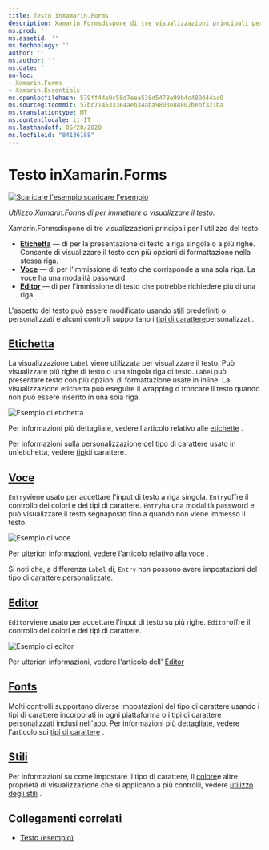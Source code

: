 ```yaml
---
title: Testo inXamarin.Forms
description: Xamarin.Formsdispone di tre visualizzazioni principali per l'utilizzo del testo e in questo articolo viene illustrato come utilizzarle per inserire e visualizzare il testo nelle Xamarin.Forms applicazioni.
ms.prod: ''
ms.assetid: ''
ms.technology: ''
author: ''
ms.author: ''
ms.date: ''
no-loc:
- Xamarin.Forms
- Xamarin.Essentials
ms.openlocfilehash: 579ff44e9c58d7eea538d5478e99b4c480d44ac0
ms.sourcegitcommit: 57bc714633364aeb34aba9803e88802bebf321ba
ms.translationtype: MT
ms.contentlocale: it-IT
ms.lasthandoff: 05/28/2020
ms.locfileid: "84136188"
---
```

# <a name="text-in-xamarinforms"></a>Testo inXamarin.Forms

[![Scaricare ](~/media/shared/download.png) l'esempio scaricare l'esempio](https://docs.microsoft.com/samples/xamarin/xamarin-forms-samples/userinterface-text)

_Utilizzo Xamarin.Forms di per immettere o visualizzare il testo._

Xamarin.Formsdispone di tre visualizzazioni principali per l'utilizzo del testo:

- **[Etichetta](#Label)** &mdash; di per la presentazione di testo a riga singola o a più righe. Consente di visualizzare il testo con più opzioni di formattazione nella stessa riga.
- **[Voce](#Entry)** &mdash; di per l'immissione di testo che corrisponde a una sola riga. La voce ha una modalità password.
- **[Editor](#Editor)** &mdash; di per l'immissione di testo che potrebbe richiedere più di una riga.

L'aspetto del testo può essere modificato usando [stili](#Styles) predefiniti o personalizzati e alcuni controlli supportano i [tipi di carattere](#Fonts)personalizzati.

<a name="Label" />

## <a name="label"></a>[Etichetta](label.md)

La visualizzazione `Label` viene utilizzata per visualizzare il testo. Può visualizzare più righe di testo o una singola riga di testo. `Label`può presentare testo con più opzioni di formattazione usate in inline. La visualizzazione etichetta può eseguire il wrapping o troncare il testo quando non può essere inserito in una sola riga.

![Esempio di etichetta](images/label.png)

Per informazioni più dettagliate, vedere l'articolo relativo alle [etichette](label.md) .

Per informazioni sulla personalizzazione del tipo di carattere usato in un'etichetta, vedere [tipi](fonts.md)di carattere.

<a name="Entry" />

## <a name="entry"></a>[Voce](entry.md)

`Entry`viene usato per accettare l'input di testo a riga singola. `Entry`offre il controllo dei colori e dei tipi di carattere. `Entry`ha una modalità password e può visualizzare il testo segnaposto fino a quando non viene immesso il testo.

![Esempio di voce](images/entry.png)

Per ulteriori informazioni, vedere l'articolo relativo alla [voce](entry.md) .

Si noti che, a differenza `Label` di, `Entry` non possono avere impostazioni del tipo di carattere personalizzate.

<a name="Editor" />

## <a name="editor"></a>[Editor](editor.md)

`Editor`viene usato per accettare l'input di testo su più righe. `Editor`offre il controllo dei colori e dei tipi di carattere.

![Esempio di editor](images/editor.png)

Per ulteriori informazioni, vedere l'articolo dell' [Editor](editor.md) .

<a name="Fonts" />

## <a name="fonts"></a>[Fonts](fonts.md)

Molti controlli supportano diverse impostazioni del tipo di carattere usando i tipi di carattere incorporati in ogni piattaforma o i tipi di carattere personalizzati inclusi nell'app. Per informazioni più dettagliate, vedere l'articolo sui [tipi di carattere](fonts.md) .

<a name="Styles" />

## <a name="styles"></a>[Stili](styles.md)

Per informazioni su come impostare il tipo di carattere, il [colore](~/xamarin-forms/user-interface/colors.md)e altre proprietà di visualizzazione che si applicano a più controlli, vedere [utilizzo degli stili](~/xamarin-forms/user-interface/styles/index.md) .

## <a name="related-links"></a>Collegamenti correlati

- [Testo (esempio)](https://docs.microsoft.com/samples/xamarin/xamarin-forms-samples/userinterface-text)
